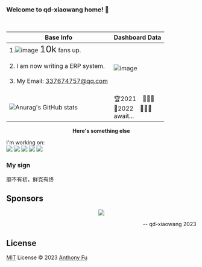 <h3> Welcome to qd-xiaowang home! 👋 </h3> <br/>

| Base Info                                                    | Dashboard Data                                               |
| ------------------------------------------------------------ | ------------------------------------------------------------ |
| 1.![image](https://user-images.githubusercontent.com/64092346/212256663-b4720740-c886-49eb-a192-c0e38e602aec.png)  <font size=5>10k</font> fans up.<br/><br/>2. I am now writing a ERP system.<br/><br/>3. My Email: 337674757@qq.com<br/><br/> | ![image](https://user-images.githubusercontent.com/64092346/212252487-e7d013fe-fb86-4ba5-ba39-268a1f2b691e.png)
![Anurag's GitHub stats](https://github-readme-stats.vercel.app/api?username=qd-xiaowang&show_icons=true&theme=radical) | 🏆2021 &nbsp; &nbsp;💎💎💎<br>🥇2022  &nbsp; &nbsp;👑👑👑<br>await... |

<div align="center"><b>Here's something else</b></div>

I'm working on:<br />
![](https://img.shields.io/badge/-Vue-brightgreen)  ![](https://img.shields.io/badge/-Python-red) ![](https://img.shields.io/badge/-TypeScript-blue) ![](https://img.shields.io/badge/-JaveScript-yellow) ![](https://img.shields.io/badge/-Nodejs-success)

### My sign

靡不有初，鲜克有终

## Sponsors

<p align="center">
  <a href="https://cdn.jsdelivr.net/gh/antfu/static/sponsors.svg">
    <img src='https://cdn.jsdelivr.net/gh/antfu/static/sponsors.svg'/>
  </a>
</p>

<div align="right">-- qd-xiaowang 2023</div>

## License

[MIT](./LICENSE) License © 2023 [Anthony Fu](https://github.com/antfu)
